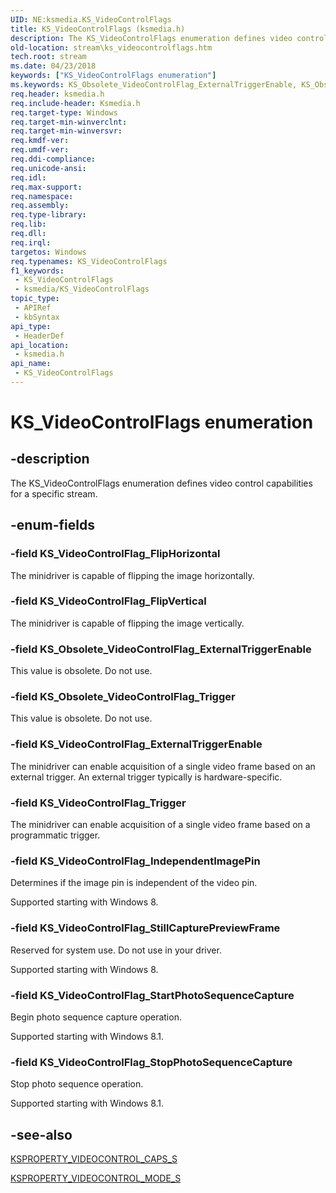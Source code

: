 ```yaml
---
UID: NE:ksmedia.KS_VideoControlFlags
title: KS_VideoControlFlags (ksmedia.h)
description: The KS_VideoControlFlags enumeration defines video control capabilities for a specific stream.
old-location: stream\ks_videocontrolflags.htm
tech.root: stream
ms.date: 04/23/2018
keywords: ["KS_VideoControlFlags enumeration"]
ms.keywords: KS_Obsolete_VideoControlFlag_ExternalTriggerEnable, KS_Obsolete_VideoControlFlag_Trigger, KS_VideoControlFlag_ExternalTriggerEnable, KS_VideoControlFlag_FlipHorizontal, KS_VideoControlFlag_FlipVertical, KS_VideoControlFlag_IndependentImagePin, KS_VideoControlFlag_StartPhotoSequenceCapture, KS_VideoControlFlag_StillCapturePreviewFrame, KS_VideoControlFlag_StopPhotoSequenceCapture, KS_VideoControlFlag_Trigger, KS_VideoControlFlags, KS_VideoControlFlags enumeration [Streaming Media Devices], ksmedia/KS_Obsolete_VideoControlFlag_ExternalTriggerEnable, ksmedia/KS_Obsolete_VideoControlFlag_Trigger, ksmedia/KS_VideoControlFlag_ExternalTriggerEnable, ksmedia/KS_VideoControlFlag_FlipHorizontal, ksmedia/KS_VideoControlFlag_FlipVertical, ksmedia/KS_VideoControlFlag_IndependentImagePin, ksmedia/KS_VideoControlFlag_StartPhotoSequenceCapture, ksmedia/KS_VideoControlFlag_StillCapturePreviewFrame, ksmedia/KS_VideoControlFlag_StopPhotoSequenceCapture, ksmedia/KS_VideoControlFlag_Trigger, ksmedia/KS_VideoControlFlags, stream.ks_videocontrolflags, vidcapstruct_ae01591c-4ee4-4e70-bfc2-c78ad73a296f.xml
req.header: ksmedia.h
req.include-header: Ksmedia.h
req.target-type: Windows
req.target-min-winverclnt: 
req.target-min-winversvr: 
req.kmdf-ver: 
req.umdf-ver: 
req.ddi-compliance: 
req.unicode-ansi: 
req.idl: 
req.max-support: 
req.namespace: 
req.assembly: 
req.type-library: 
req.lib: 
req.dll: 
req.irql: 
targetos: Windows
req.typenames: KS_VideoControlFlags
f1_keywords:
 - KS_VideoControlFlags
 - ksmedia/KS_VideoControlFlags
topic_type:
 - APIRef
 - kbSyntax
api_type:
 - HeaderDef
api_location:
 - ksmedia.h
api_name:
 - KS_VideoControlFlags
---
```


# KS_VideoControlFlags enumeration


## -description

The KS_VideoControlFlags enumeration defines video control capabilities for a specific stream.

## -enum-fields

### -field KS_VideoControlFlag_FlipHorizontal

The minidriver is capable of flipping the image horizontally.

### -field KS_VideoControlFlag_FlipVertical

The minidriver is capable of flipping the image vertically.

### -field KS_Obsolete_VideoControlFlag_ExternalTriggerEnable

This value is obsolete. Do not use.

### -field KS_Obsolete_VideoControlFlag_Trigger

This value is obsolete. Do not use.

### -field KS_VideoControlFlag_ExternalTriggerEnable

The minidriver can enable acquisition of a single video frame based on an external trigger. An external trigger typically is hardware-specific.

### -field KS_VideoControlFlag_Trigger

The minidriver can enable acquisition of a single video frame based on a programmatic trigger.

### -field KS_VideoControlFlag_IndependentImagePin

Determines if the image pin is independent of the video pin.

Supported starting with Windows 8.

### -field KS_VideoControlFlag_StillCapturePreviewFrame

Reserved for system use. Do not use in your driver.

Supported starting with Windows 8.

### -field KS_VideoControlFlag_StartPhotoSequenceCapture

Begin photo sequence capture operation.

Supported starting with Windows 8.1.

### -field KS_VideoControlFlag_StopPhotoSequenceCapture

Stop photo sequence operation.

Supported starting with Windows 8.1.

## -see-also

<a href="/windows-hardware/drivers/ddi/ksmedia/ns-ksmedia-ksproperty_videocontrol_caps_s">KSPROPERTY_VIDEOCONTROL_CAPS_S</a>



<a href="/windows-hardware/drivers/ddi/ksmedia/ns-ksmedia-ksproperty_videocontrol_mode_s">KSPROPERTY_VIDEOCONTROL_MODE_S</a>

